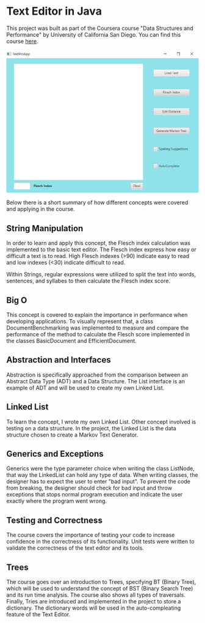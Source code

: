 # Text Editor in Java

This project was built as part of the Coursera course "Data Structures and Performance" by University of California San Diego. You can find this course [here](https://www.coursera.org/learn/data-structures-optimizing-performance?specialization=java-object-oriented).

![Text Editor Screenshot](/texteditor.png)

Below there is a short summary of how different concepts were covered and applying in the course.

## String Manipulation

In order to learn and apply this concept, the Flesch index calculation was implemented to the basic text editor.
The Flesch index express how easy or difficult a text is to read. High Flesch indexes (>90) indicate easy to read and low indexes (<30) indicate difficult to read.

Within Strings, regular expressions were utilized to split the text into words, sentences, and syllabes to then calculate the Flesch index score.

## Big O

This concept is covered to explain the importance in performance when developing applications. To visually represent that, a class DocumentBenchmarking was implemented to measure and compare the performance of the method to calculate the Flesch score implemented in the classes BasicDocument and EfficientDocument.

## Abstraction and Interfaces

Abstraction is specifically approached from the comparison between an Abstract Data Type (ADT) and a Data Structure.
The List interface is an example of ADT and will be used to create my own Linked List.

## Linked List

To learn the concept, I wrote my own Linked List. Other concept involved is testing on a data structure.
In the project, the Linked List is the data structure chosen to create a Markov Text Generator.

## Generics and Exceptions

Generics were the type parameter choice when writing the class ListNode<T>, that way the LinkedList can hold any type of data.
When writing classes, the designer has to expect the user to enter "bad input". To prevent the code from breaking, the designer should check for bad input and throw exceptions that stops normal program execution and indicate the user exactly where the program went wrong.

## Testing and Correctness

The course covers the importance of testing your code to increase confidence in the correctness of its functionality. Unit tests were written to validate the correctness of the text editor and its tools.

## Trees

The course goes over an introduction to Trees, specifying BT (Binary Tree), which will be used to understand the concept of BST (Binary Search Tree) and its run time analysis. The course also shows all types of traversals. Finally, Tries are introduced and implemented in the project to store a dictionary.
The dictionary words will be used in the auto-compleating feature of the Text Editor.

